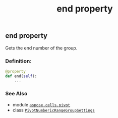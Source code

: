 ﻿---
title: end property
second_title: Aspose.Cells for Python via .NET API References
description: 
type: docs
weight: 30
url: /aspose.cells.pivot/pivotnumbericrangegroupsettings/end/
is_root: false
---

## end property


Gets the end number of the group.
### Definition:
```python
@property
def end(self):
    ...
```

### See Also
* module [`aspose.cells.pivot`](../../)
* class [`PivotNumbericRangeGroupSettings`](/cells/python-net/aspose.cells.pivot/pivotnumbericrangegroupsettings)

